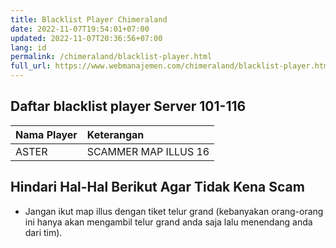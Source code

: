 ```yaml
---
title: Blacklist Player Chimeraland
date: 2022-11-07T19:54:01+07:00
updated: 2022-11-07T20:36:56+07:00
lang: id
permalink: /chimeraland/blacklist-player.html
full_url: https://www.webmanajemen.com/chimeraland/blacklist-player.html
---
```


## Daftar blacklist player Server 101-116

| Nama Player | Keterangan |
| :--- | :--- |
| ASTER | SCAMMER MAP ILLUS 16 |

## Hindari Hal-Hal Berikut Agar Tidak Kena Scam
- Jangan ikut map illus dengan tiket telur grand (kebanyakan orang-orang ini hanya akan mengambil telur grand anda saja lalu menendang anda dari tim).